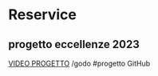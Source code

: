 # Reservice
## progetto eccellenze 2023
[VIDEO PROGETTO](https://www.youtube.com/watch?v=n4FJaEZxB1E)
/godo
#progetto GitHub